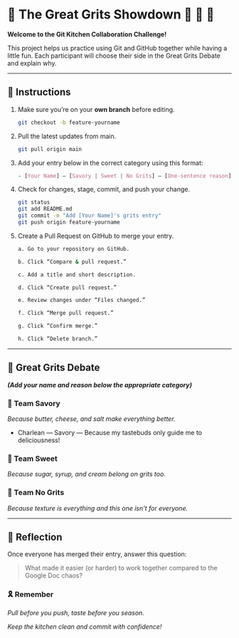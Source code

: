 # 🥣  The Great Grits Showdown 🧂 🍯 🚫
**Welcome to the Git Kitchen Collaboration Challenge!**

This project helps us practice using Git and GitHub together while having a little fun. Each participant will choose their side in the Great Grits Debate and explain why.

---

## 🍳 Instructions

1. Make sure you’re on your **own branch** before editing.  
    ```bash
    git checkout -b feature-yourname
    ```
2. Pull the latest updates from main.
    ```bash
    git pull origin main
    ```
3. Add your entry below in the correct category using this format:

    ```css
    - [Your Name] — [Savory | Sweet | No Grits] — [One-sentence reason]
    ```
4. Check for changes, stage, commit, and push your change.

    ```bash
    git status
    git add README.md
    git commit -m "Add [Your Name]'s grits entry"
    git push origin feature-yourname
    ```
5. Create a Pull Request on GitHub to merge your entry.

    ```bash
    a. Go to your repository on GitHub.

    b. Click “Compare & pull request.”

    c. Add a title and short description.

    d. Click “Create pull request.”

    e. Review changes under “Files changed.”

    f. Click “Merge pull request.”

    g. Click “Confirm merge.”

    h. Click “Delete branch.”
    ```
---

## 🍳 Great Grits Debate

***(Add your name and reason below the appropriate category)***

### 🧂 Team Savory  
_Because butter, cheese, and salt make everything better._

- Charlean — Savory — Because my tastebuds only guide me to deliciousness!


### 🍯 Team Sweet  
_Because sugar, syrup, and cream belong on grits too._


### 🚫 Team No Grits  
_Because texture is everything and this one isn't for everyone._

---
## 🤔 Reflection

Once everyone has merged their entry, answer this question:

>What made it easier (or harder) to work together compared to the Google Doc chaos?

### 🎗️ Remember

_Pull before you push, taste before you season._

_Keep the kitchen clean and commit with confidence!_
